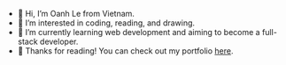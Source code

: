 - 👋 Hi, I’m Oanh Le from Vietnam.  
- 👀 I’m interested in coding, reading, and drawing.  
- 🌱 I’m currently learning web development and aiming to become a full-stack developer.  
- 🙏 Thanks for reading! You can check out my portfolio [here](https://oanhleportfolio.netlify.app/).
  

<!---
angsongji/angsongji is a ✨ special ✨ repository because its `README.md` (this file) appears on your GitHub profile.
You can click the Preview link to take a look at your changes.
--->

